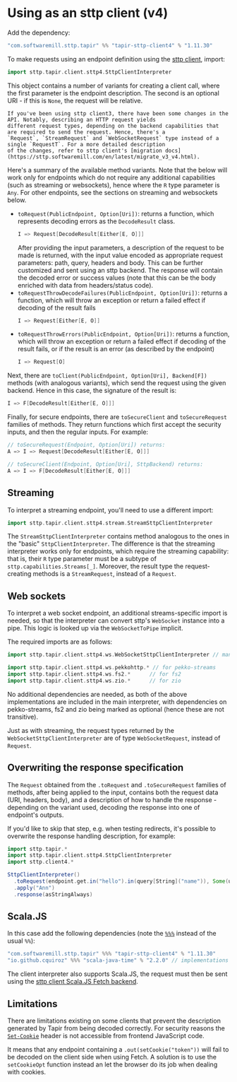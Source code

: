 # Using as an sttp client (v4)

Add the dependency:

```scala
"com.softwaremill.sttp.tapir" %% "tapir-sttp-client4" % "1.11.30"
```

To make requests using an endpoint definition using the [sttp client](https://github.com/softwaremill/sttp), import:

```scala
import sttp.tapir.client.sttp4.SttpClientInterpreter
```

This object contains a number of variants for creating a client call, where the first parameter is the endpoint description.
The second is an optional URI - if this is `None`, the request will be relative.

```{note}
If you've been using sttp client3, there have been some changes in the API. Notably, describing an HTTP request yields
different request types, depending on the backend capabilities that are required to send the request. Hence, there's a
`Request`, `StreamRequest` and `WebSocketRequest` type instead of a single `RequestT`. For a more detailed description 
of the changes, refer to sttp client's [migration docs](https://sttp.softwaremill.com/en/latest/migrate_v3_v4.html).
```

Here's a summary of the available method variants. Note that the below will work only for endpoints which do not 
require any additional capabilities (such as streaming or websockets), hence where the `R` type parameter is `Any`.
For other endpoints, see the sections on streaming and websockets below.

- `toRequest(PublicEndpoint, Option[Uri])`: returns a function, which represents decoding errors as the `DecodeResult`
  class.
  ```scala
  I => Request[DecodeResult[Either[E, O]]] 
  ```
  After providing the input parameters, a description of the request to be made is returned, with the input value
  encoded as appropriate request parameters: path, query, headers and body. This can be further customized and sent 
  using an sttp backend. The response will contain the decoded error or success values (note that this can be the 
  body enriched with data from headers/status code).  
- `toRequestThrowDecodeFailures(PublicEndpoint, Option[Uri])`: returns a function, which will throw an exception or 
  return a failed effect if decoding of the result fails
  ```scala
  I => Request[Either[E, O]] 
  ```
- `toRequestThrowErrors(PublicEndpoint, Option[Uri])`: returns a function, which will throw an exception or
  return a failed effect if decoding of the result fails, or if the result is an error (as described by the endpoint) 
  ```scala
  I => Request[O] 
  ```

Next, there are `toClient(PublicEndpoint, Option[Uri], Backend[F])` methods (with analogous variants), which
send the request using the given backend. Hence in this case, the signature of the result is:

```scala
I => F[DecodeResult[Either[E, O]]]
```

Finally, for secure endpoints, there are `toSecureClient` and `toSecureRequest` families of methods. They return
functions which first accept the security inputs, and then the regular inputs. For example:

```scala
// toSecureRequest(Endpoint, Option[Uri]) returns: 
A => I => Request[DecodeResult[Either[E, O]]] 

// toSecureClient(Endpoint, Option[Uri], SttpBackend) returns:
A => I => F[DecodeResult[Either[E, O]]]
```

## Streaming

To interpret a streaming endpoint, you'll need to use a different import:

```scala
import sttp.tapir.client.sttp4.stream.StreamSttpClientInterpreter
```

The `StreamSttpClientInterpreter` contains method analogous to the ones in the "basic" `SttpClientInterpreter`.
The difference is that the streaming interpreter works only for endpoints, which require the streaming capability:
that is, their `R` type parameter must be a subtype of `sttp.capabilities.Streams[_]`. Moreover, the result type
the request-creating methods is a `StreamRequest`, instead of a `Request`.

## Web sockets

To interpret a web socket endpoint, an additional streams-specific import is needed, so that the interpreter can
convert sttp's `WebSocket` instance into a pipe. This logic is looked up via the `WebSocketToPipe` implicit.

The required imports are as follows:

```scala
import sttp.tapir.client.sttp4.ws.WebSocketSttpClientInterpreter // mandatory

import sttp.tapir.client.sttp4.ws.pekkohttp.* // for pekko-streams
import sttp.tapir.client.sttp4.ws.fs2.*      // for fs2
import sttp.tapir.client.sttp4.ws.zio.*      // for zio
```

No additional dependencies are needed, as both of the above implementations are included in the main interpreter, 
with dependencies on pekko-streams, fs2 and zio being marked as optional (hence these are not transitive).

Just as with streaming, the request types returned by the `WebSocketSttpClientInterpreter` are of type 
`WebSocketRequest`, instead of `Request`.

## Overwriting the response specification

The `Request` obtained from the `.toRequest` and `.toSecureRequest` families of methods, after being applied to the 
input, contains both the request data (URI, headers, body), and a description of how to handle the response -
depending on the variant used, decoding the response into one of endpoint's outputs.

If you'd like to skip that step, e.g. when testing redirects, it's possible to overwrite the response handling 
description, for example:

```scala
import sttp.tapir.*
import sttp.tapir.client.sttp4.SttpClientInterpreter
import sttp.client4.*

SttpClientInterpreter()
  .toRequest(endpoint.get.in("hello").in(query[String]("name")), Some(uri"http://localhost:8080"))
  .apply("Ann")
  .response(asStringAlways)
```

## Scala.JS

In this case add the following dependencies (note the [`%%%`](https://www.scala-js.org/doc/project/dependencies.html) 
instead of the usual `%%`):

```scala
"com.softwaremill.sttp.tapir" %%% "tapir-sttp-client4" % "1.11.30"
"io.github.cquiroz" %%% "scala-java-time" % "2.2.0" // implementations of java.time classes for Scala.JS
```

The client interpreter also supports Scala.JS, the request must then be sent using the
[sttp client Scala.JS Fetch backend](https://sttp.softwaremill.com/en/latest/backends/javascript/fetch.html).

## Limitations

There are limitations existing on some clients that prevent the description generated by Tapir from being decoded 
correctly. For security reasons the [`Set-Cookie`](https://developer.mozilla.org/en-US/docs/Web/HTTP/Headers/Set-Cookie) 
header is not accessible from frontend JavaScript code.

It means that any endpoint containing a `.out(setCookie("token"))` will fail to be decoded on the client side when 
using Fetch. A solution is to use the `setCookieOpt` function instead an let the browser do its job when dealing with 
cookies.
